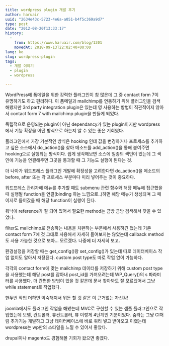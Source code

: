 ```yaml
---
title: wordpress plugin 개발 후기
author: haruair
uuid: "2634e43c-5723-4e6a-a051-b4f5c369a9d7"
type: post
date: "2012-08-20T13:33:17"
history:
  - 
    from: https://www.haruair.com/blog/1301
    movedAt: 2018-09-13T22:02:40+00:00
lang: ko
slug: wordpress-plugin
tags:
  - 개발 이야기
  - plugin
  - wordpress

---
```

WordPress에 폼메일을 위한 강력한 플러그인이 참 많은데 그 중 contact form 7이 유명하기도 하고 편리하다. 이 폼메일과 mailchimp를 연동하기 위해 플러그인을 검색해봤지만 3rd party integration plugin은 있는데 영 사용하는 방법이 직관적이지 않아서 contact form 7 with mailchimp plugin을 만들게 되었다.

독립적으로 운영되는 plugin이 아닌 dependancy가 있는 plugin이지만 wordpress에서 기능 확장을 어떤 방식으로 하는지 알 수 있는 좋은 기회였다.

플러그인에서 가장 기본적인 방식은 hooking 인데 값을 변경하거나 프로세스를 추가하고 싶은 소스에서 do\_action()을 찾아 메소드를 add\_action()을 통해 붙여주면 hooking으로 실행되는 방식이다. 쉽게 생각해보면 소스에 일종의 색인이 있는데 그 색인에 기능을 연결해주면 그곳을 통과할 때 그 기능도 실행이 된다는 것.

더 나아가 워드프레스 플러그인 개발에 확장성을 고려한다면 do_action()을 메소드의 before, after 또는 각 프로세스 부분마다 미리 넣어주는 것이 중요하다.

워드프레스 관리자에 메뉴를 추가할 때도 submenu 관련 함수와 해당 메뉴에 접근했을 때 실행될 function을 연결(binding 하는 느낌으로..)하면 해당 메뉴가 생성되며 그 페이지로 들어갔을 때 해당 function이 실행이 된다.

워낙에 reference가 잘 되어 있어서 필요한 method는 금방 금방 검색해서 찾을 수 있었다.

filter도 mailchimp로 전송하는 내용을 치환하는 부분에서 사용하긴 했는데 기존 contact form 7에 것 그대로 사용해서 자세히 들여보지는 않았는데 callback method도 사용 가능한 것으로 보아&#8230; 모르겠다. 나중에 더 자세히 보고.

환경설정을 저장할 때는 get\_config()랑 set\_config()가 있는데 따로 데이터베이스 작업 없이도 알아서 저장된다. custom post type도 따로 작업 없이 가능하다.

각각의 contact form에 맞는 mailchimp 데이터를 저장하기 위해 custom post type을 사용했는데 해당 post를 잡아내 post\_id를 가져오려는데 WP\_Query()의 s 파라미터를 사용했다. 더 간편한 방법이 있을 것 같은데 문서 찾아봐도 잘 모르겠어서 그냥 while statement로 작업했다.

한두번 작업 더하면 익숙해져서 뭐든 할 것 같은 이 근거없는 자신감!

joomla에서도 플러그인 작업을 해봤는데 MVC로 구현할 수 있는 샘플 플러그인으로 작업했는데 모델, 컨트롤러, 뷰컨트롤러, 뷰 이렇게 4단계인 기분이었다. 줌라는 그냥 CI처럼 추가기능 개발하고 그냥 데이터베이스에 바로 쿼리 넣고 받아오고 이랬는데 wordpress는 wp만의 스타일을 느낄 수 있어서 좋았다.

drupal이나 magento도 경험해볼 기회가 왔으면 좋겠다.